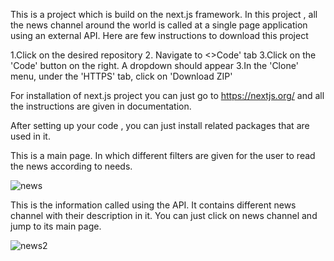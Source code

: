 This is a project which is build on the next.js framework. In this project , all the news channel around the world is called at a single page application using an external API. Here are few instructions to download this project

1.Click on the desired repository 2. Navigate to <>Code' tab 3.Click on the 'Code' button on the right. A dropdown should appear 3.In the 'Clone' menu, under the 'HTTPS' tab, click on 'Download ZIP'

For installation of next.js project you can just go to https://nextjs.org/ and all the instructions are given in documentation.

After setting up your code , you can just install related packages that are used in it.

This is a main page. In which different filters are given for the user to read the news according to needs.

![news](https://user-images.githubusercontent.com/92327372/227291547-cb93d5da-0b91-48f5-b62f-f39d0ef6617b.png)


This is the information called using the API. It contains different news channel with their description in it. You can just click on news channel and jump to its main page.


![news2](https://user-images.githubusercontent.com/92327372/227291835-f70ce26d-d390-4273-96a2-8222db8970c4.png)
